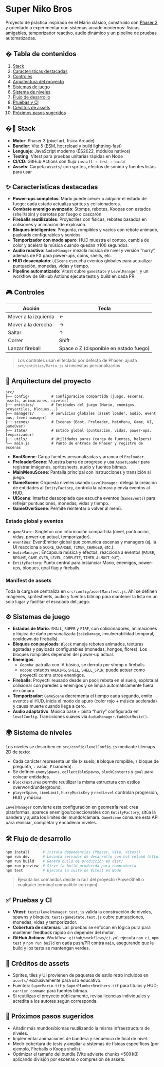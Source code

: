 # Super Niko Bros

Proyecto de práctica inspirado en el Mario clásico, construido con [Phaser 3](https://phaser.io/) y orientado a experimentar con sistemas arcade modernos: físicas amigables, temporizador reactivo, audio dinámico y un pipeline de pruebas automatizadas.

## � Tabla de contenidos

1. [Stack](#-stack)
2. [Características destacadas](#-características-destacadas)
3. [Controles](#-controles)
4. [Arquitectura del proyecto](#-arquitectura-del-proyecto)
5. [Sistemas de juego](#-sistemas-de-juego)
6. [Sistema de niveles](#-sistema-de-niveles)
7. [Flujo de desarrollo](#-flujo-de-desarrollo)
8. [Pruebas y CI](#-pruebas-y-ci)
9. [Créditos de assets](#-créditos-de-assets)
10. [Próximos pasos sugeridos](#-próximos-pasos-sugeridos)

## �🚀 Stack

- **Motor**: Phaser 3 (pixel art, física Arcade)
- **Bundler**: Vite 5 (ESM, hot reload y build lightning-fast)
- **Lenguaje**: JavaScript moderno (ES2022, módulos nativos)
- **Testing**: Vitest para pruebas unitarias rápidas en Node
- **CI/CD**: GitHub Actions con flujo `install → test → build`
- **Assets**: Carpeta `assets/` con sprites, efectos de sonido y fuentes listas para usar

## ✨ Características destacadas

- **Power-ups completos**: Mario puede crecer o adquirir el estado de fuego; cada estado actualiza sprites y colisionadores.
- **Combate enemigo avanzado**: Stomps, rebotes, Koopas con estados (shell/spin) y derrotas por fuego o cascarón.
- **Fireballs reutilizables**: Proyectiles con físicas, rebotes basados en colisiones y animación de explosión.
- **Bloques inteligentes**: Pregunta, rompibles y vacíos con rebote animado, payloads configurables y sonidos.
- **Temporizador con modo apuro**: HUD muestra el conteo, cambia de color y acelera la música cuando quedan ≤100 segundos.
- **Audio reactivo**: `AudioManager` mezcla música de nivel y versión “hurry”, además de FX para power-ups, coins, shells, etc.
- **HUD desacoplado**: `UIScene` escucha eventos globales para actualizar puntuación, monedas, vidas y tiempo.
- **Pipeline automatizado**: Vitest cubre `gameState` y `LevelManager`, y un workflow de GitHub Actions ejecuta tests y build en cada PR.

## 🎮 Controles

| Acción                | Tecla |
|-----------------------|-------|
| Mover a la izquierda  | ←     |
| Mover a la derecha    | →     |
| Saltar                | ↑     |
| Correr                | Shift |
| Lanzar fireball       | Space o Z (disponible en estado fuego) |

> Los controles usan el teclado por defecto de Phaser; ajusta `src/entities/Mario.js` si necesitas personalizarlos.

## 🧱 Arquitectura del proyecto

```
src/
├── config/          # Configuración compartida (juego, escenas, assets, animaciones, niveles)
├── entities/        # Entidades del juego (Mario, enemigos, proyectiles, bloques...)
├── managers/        # Servicios globales (asset loader, audio, event bus, level manager)
├── scenes/          # Escenas (Boot, Preloader, MainMenu, Game, UI, GameOver)
├── state/           # Estado global (puntuación, vidas, power-ups, temporizador)
├── utils/           # Utilidades puras (carga de fuentes, helpers)
└── main.js          # Punto de entrada de Phaser y registro de escenas
```

- **BootScene**: Carga fuentes personalizadas y arranca el `Preloader`.
- **PreloaderScene**: Muestra barra de progreso y usa `AssetLoader` para registrar imágenes, spritesheets, audio y fuentes bitmap.
- **MainMenuScene**: Pantalla principal con instrucciones y transición al juego.
- **GameScene**: Orquesta niveles usando `LevelManager`, delega la creación de entidades al `EntityFactory`, controla la cámara y envía eventos al HUD.
- **UIScene**: Interfaz desacoplada que escucha eventos (`GameEvents`) para reflejar puntuaciones, monedas, vidas y tiempo.
- **GameOverScene**: Permite reintentar o volver al menú.

### Estado global y eventos

- `gameState`: Singleton con información compartida (nivel, puntuación, vidas, power-up actual, temporizador).
- `eventBus`: EventEmitter global que comunica escenas y managers (ej. la UI reacciona a `SCORE_CHANGED`, `TIMER_CHANGED`, etc.).
- `AudioManager`: Encapsula música y efectos, reacciona a eventos (`PAUSE`, `RESUME`, `GAME_OVER`, `LEVEL_COMPLETE`, `TIMER_ALMOST_OUT`).
- `EntityFactory`: Punto central para instanciar Mario, enemigos, power-ups, bloques, goal flag y fireballs.

### Manifest de assets

Toda la carga se centraliza en `src/config/assetManifest.js`. Ahí se definen imágenes, spritesheets, audio y fuentes bitmap para mantener la lista en un solo lugar y facilitar el escalado del juego.

## ⚙️ Sistemas de juego

- **Estados de Mario**: `SMALL`, `SUPER` y `FIRE`, con colisionadores, animaciones y lógica de daño personalizada (`takeDamage`, invulnerabilidad temporal, cooldown de fireballs).
- **Bloques con payloads**: `Block` maneja rebotes animados, texturas agotadas y payloads configurables (monedas, hongos, flores). Los bloques rompibles dependen del power-up actual.
- **Enemigos**:
	- `Goomba`: patrulla con IA básica, se derrota por stomp o fireballs.
	- `Koopa`: estados `WALKING`, `SHELL`, `SHELL_SPIN`; puede actuar como proyectil contra otros enemigos.
- **Fireballs**: Proyectil reusado desde un pool; rebota en el suelo, explota al colisionar con paredes o enemigos y se limpia automáticamente fuera de cámara.
- **Temporizador**: `GameScene` decrementa el tiempo cada segundo, emite eventos al HUD, inicia el modo de apuro (color rojo + música acelerada) y causa muerte cuando llega a cero.
- **Audio adaptativo**: Música base + pista “hurry” configurada en `levelConfig`. Transiciones suaves via `AudioManager.fadeOutMusic()`.

## 🌍 Sistema de niveles

Los niveles se describen en `src/config/levelConfig.js` mediante tilemaps 2D de texto:

- Cada carácter representa un tile (`X` suelo, `B` bloque rompible, `?` bloque de pregunta, `.` vacío, `F` bandera).
- Se definen `enemySpawns`, `collectibleSpawns`, `blockContents` y `goal` para colocar entidades.
- `blockTextures` permite reutilizar la misma estructura con estilos overworld/underground.
- `playerSpawn`, `timeLimit`, `hurryMusicKey` y `nextLevel` controlan progresión, HUD y música.

`LevelManager` convierte esta configuración en geometría real: crea plataformas, aparece enemigos/coleccionables con `EntityFactory`, sitúa la bandera y ajusta los límites del mundo/cámara. `GameScene` consume esta API para reiniciar, completar y encadenar niveles.

## 🛠️ Flujo de desarrollo

```powershell
npm install      # Instala dependencias (Phaser, Vite, Vitest)
npm run dev      # Levanta servidor de desarrollo con hot reload (http://localhost:5173)
npm run build    # Genera build de producción en dist/
npm run preview  # Sirve la build producida para comprobarla
npm test         # Ejecuta la suite de Vitest en Node
```

> Ejecuta los comandos desde la raíz del proyecto (PowerShell o cualquier terminal compatible con npm).

## ✅ Pruebas y CI

- **Vitest**: `tests/levelManager.test.js` valida la construcción de niveles, spawns y bloques; `tests/gameState.test.js` cubre puntuaciones, monedas, vidas y temporizador.
- **Cobertura de sistemas**: Las pruebas se enfocan en lógica pura para mantener feedback rápido sin depender del motor.
- **GitHub Actions**: Workflow `.github/workflows/ci.yml` ejecuta `npm ci`, `npm test` y `npm run build` en cada push/PR contra `main`, asegurando que la build y los tests se mantengan verdes.

## 🎨 Créditos de assets

- Sprites, tiles y UI provienen de paquetes de estilo retro incluidos en `assets/` exclusivamente para uso educativo.
- Fuentes: `SuperMario.ttf` y `SuperPlumberBrothers.ttf` para títulos y HUD; `carrier_command` para fuentes bitmap.
- Si reutilizas el proyecto públicamente, revisa licencias individuales y acredita a los autores según corresponda.

## 🧪 Próximos pasos sugeridos

- Añadir más mundos/biomas reutilizando la misma infraestructura de niveles.
- Implementar animaciones de bandera y secuencia de final de nivel.
- Medir cobertura de tests y ampliar a sistemas de físicas específicos (por ejemplo, Fireballs o Koopa shells).
- Optimizar el tamaño del bundle (Vite advierte chunks >500 kB) aplicando división por escenas o compresión de assets.
